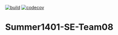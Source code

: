 [![build](https://github.com/Star-Academy/Summer1401-SE-Team08/actions/workflows/buildPipleline.yml/badge.svg)](https://github.com/Star-Academy/Summer1401-SE-Team08/actions/workflows/buildPipleline.yml) [![codecov](https://codecov.io/gh/Star-Academy/Summer1401-SE-Team08/branch/TDD/graph/badge.svg?token=YKB7IM9I7R)](https://codecov.io/gh/Star-Academy/Summer1401-SE-Team08)

# Summer1401-SE-Team08
